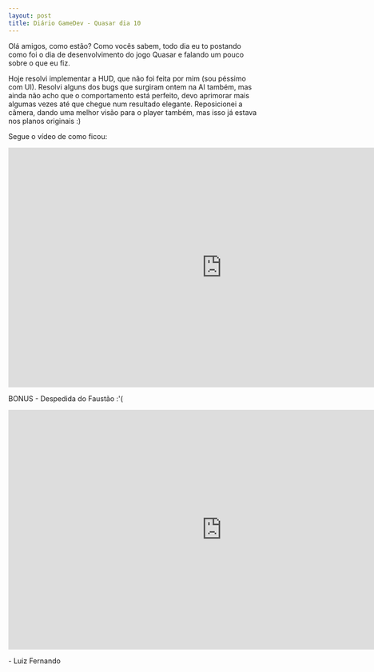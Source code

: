 ```yaml
---
layout: post
title: Diário GameDev - Quasar dia 10
---
```


Olá amigos, como estão? Como vocês sabem, todo dia eu to postando como foi o dia de desenvolvimento do jogo Quasar e falando um pouco sobre o que eu fiz.

Hoje resolvi implementar a HUD, que não foi feita por mim (sou péssimo com UI). Resolvi alguns dos bugs que surgiram ontem na AI também, mas ainda não acho que o comportamento está perfeito, devo aprimorar mais algumas vezes até que chegue num resultado elegante. Reposicionei a câmera, dando uma melhor visão para o player também, mas isso já estava nos planos originais :)

Segue o vídeo de como ficou:

<div class="videoWrapper">
  <iframe width="854" height="480" src="https://www.youtube.com/embed/MZpEE_jr_X0" frameborder="0" allow="autoplay; encrypted-media" allowfullscreen></iframe>
</div>

BONUS - Despedida do Faustão :'(

<div class="videoWrapper">
  <iframe width="854" height="480" src="https://www.youtube.com/embed/zPSFqCyVBK4" frameborder="0" allow="autoplay; encrypted-media" allowfullscreen></iframe>
</div>


<p class= "message"> - Luiz Fernando </p>